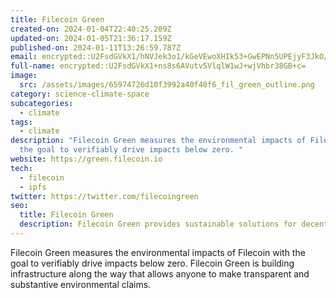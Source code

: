 ```yaml
---
title: Filecoin Green
created-on: 2024-01-04T22:40:25.209Z
updated-on: 2024-01-05T21:36:17.159Z
published-on: 2024-01-11T13:26:59.787Z
email: encrypted::U2FsdGVkX1/hNVJek3o1/kGeVEwoXHIk53+GwEPNn5UPEjyF3JkO/wkAy2nMK24Q
full-name: encrypted::U2FsdGVkX1+ns8s6AVutv5VlqlW1wJ+wjVhbr38GB+c=
image:
  src: /assets/images/65974726d10f3992a40f40f6_fil_green_outline.png
category: science-climate-space
subcategories:
  - climate
tags:
  - climate
description: "Filecoin Green measures the environmental impacts of Filecoin with
  the goal to verifiably drive impacts below zero. "
website: https://green.filecoin.io
tech:
  - filecoin
  - ipfs
twitter: https://twitter.com/filecoingreen
seo:
  title: Filecoin Green
  description: Filecoin Green provides sustainable solutions for decentralized storage.
---
```


Filecoin Green measures the environmental impacts of Filecoin with the goal to verifiably drive impacts below zero. Filecoin Green is building infrastructure along the way that allows anyone to make transparent and substantive environmental claims.
